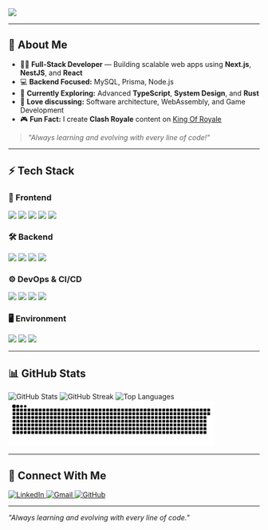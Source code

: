 <!-- Typing SVG -->
<a href="https://github.com/adkshishir">
  <img align="left" src="https://readme-typing-svg.demolab.com?font=Fira+Code&size=28&duration=3000&pause=1000&color=22D3EE&center=false&vCenter=true&width=600&height=40&lines=Full-Stack+Developer;Open-Source+Enthusiast;Hospital+Management+System+Builder;Loves+Coding%2C+Gaming%2C+and+Learning">
</a>

<br clear="all" />

---

## 🚀 About Me

- 🧑‍💻 **Full-Stack Developer** — Building scalable web apps using **Next.js**, **NestJS**, and **React**
- 💻 **Backend Focused:** MySQL, Prisma, Node.js
- 🧠 **Currently Exploring:** Advanced **TypeScript**, **System Design**, and **Rust**
- 💬 **Love discussing:** Software architecture, WebAssembly, and Game Development
- 🎮 **Fun Fact:** I create **Clash Royale** content on [King Of Royale](https://youtube.com/@king-of-royale)

> _"Always learning and evolving with every line of code!"_

---

## ⚡ Tech Stack

### 📱 Frontend
<img src="https://img.shields.io/badge/React-%2361DAFB.svg?style=for-the-badge&logo=react&logoColor=white" />
<img src="https://img.shields.io/badge/Next.js-%23000000.svg?style=for-the-badge&logo=next.js&logoColor=white" />
<img src="https://img.shields.io/badge/HTML5-%23E34F26.svg?style=for-the-badge&logo=html5&logoColor=white" />
<img src="https://img.shields.io/badge/CSS3-%231572B6.svg?style=for-the-badge&logo=css3&logoColor=white" />
<img src="https://img.shields.io/badge/TailwindCSS-%2338B2AC.svg?style=for-the-badge&logo=tailwind-css&logoColor=white" />

### 🛠 Backend
<img src="https://img.shields.io/badge/Node.js-%23339933.svg?style=for-the-badge&logo=node.js&logoColor=white" />
<img src="https://img.shields.io/badge/NestJS-%23E0234E.svg?style=for-the-badge&logo=nestjs&logoColor=white" />
<img src="https://img.shields.io/badge/Prisma-%232D3748.svg?style=for-the-badge&logo=prisma&logoColor=white" />
<img src="https://img.shields.io/badge/MySQL-%234479A1.svg?style=for-the-badge&logo=mysql&logoColor=white" />

### ⚙️ DevOps & CI/CD
<img src="https://img.shields.io/badge/Github Actions-%232C3E50.svg?style=for-the-badge&logo=githubactions&logoColor=white" />
<img src="https://img.shields.io/badge/Docker-%232496ED.svg?style=for-the-badge&logo=docker&logoColor=white" />
<img src="https://img.shields.io/badge/Heroku-%23430098.svg?style=for-the-badge&logo=heroku&logoColor=white" />
<img src="https://img.shields.io/badge/Vercel-%23000000.svg?style=for-the-badge&logo=vercel&logoColor=white" />

### 🖥️ Environment
<img src="https://img.shields.io/badge/Neovim-%2300AFEF.svg?style=for-the-badge&logo=neovim&logoColor=white" />
<img src="https://img.shields.io/badge/Linux-%23FCC624.svg?style=for-the-badge&logo=linux&logoColor=black" />
<img src="https://img.shields.io/badge/VSCode-%23007ACC.svg?style=for-the-badge&logo=visual-studio-code&logoColor=white" />

---

## 📊 GitHub Stats

<img src="https://github-readme-stats.vercel.app/api?username=adkshishir&show_icons=true&theme=radical" alt="GitHub Stats" height="180"/>
<img src="https://github-readme-streak-stats.herokuapp.com/?user=adkshishir&theme=radical" alt="GitHub Streak" height="180"/>
<img src="https://github-readme-stats.vercel.app/api/top-langs/?username=adkshishir&layout=compact&theme=radical" alt="Top Languages" height="120"/>
<br />
<img src="https://raw.githubusercontent.com/adkshishir/adkshishir/output/github-contribution-grid-snake-dark.svg" alt="Contribution Grid Snake" height="90"/>

---

## 🚀 Connect With Me

<a href="https://www.linkedin.com/in/shishir-adhikari-917432254/">
  <img src="https://img.shields.io/badge/LinkedIn-0077B5?style=for-the-badge&logo=linkedin&logoColor=white" alt="LinkedIn" />
</a>
<a href="mailto:adhikarishishir50@gmail.com">
  <img src="https://img.shields.io/badge/Gmail-D14836?style=for-the-badge&logo=gmail&logoColor=white" alt="Gmail" />
</a>
<a href="https://github.com/adkshishir">
  <img src="https://img.shields.io/badge/GitHub-181717?style=for-the-badge&logo=github&logoColor=white" alt="GitHub" />
</a>

---

<i>"Always learning and evolving with every line of code."</i>

